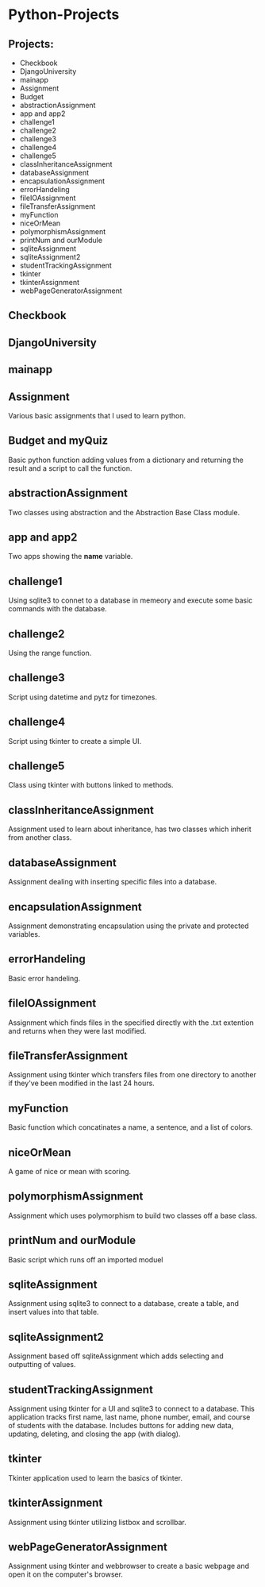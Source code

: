 # Python-Projects

## Projects:

* Checkbook
* DjangoUniversity
* mainapp
* Assignment
* Budget
* abstractionAssignment
* app and app2
* challenge1
* challenge2
* challenge3
* challenge4
* challenge5
* classInheritanceAssignment
* databaseAssignment
* encapsulationAssignment
* errorHandeling
* fileIOAssignment
* fileTransferAssignment
* myFunction
* niceOrMean
* polymorphismAssignment
* printNum and ourModule
* sqliteAssignment
* sqliteAssignment2
* studentTrackingAssignment
* tkinter
* tkinterAssignment
* webPageGeneratorAssignment

## Checkbook
 

## DjangoUniversity
 

## mainapp
 

## Assignment
 Various basic assignments that I used to learn python.

## Budget and myQuiz
 Basic python function adding values from a dictionary and returning the result and a script to call the function.

## abstractionAssignment
 Two classes using abstraction and the Abstraction Base Class module.

## app and app2
 Two apps showing the __name__ variable.

## challenge1
 Using sqlite3 to connet to a database in memeory and execute some basic commands with the database.

## challenge2
 Using the range function.

## challenge3
 Script using datetime and pytz for timezones.

## challenge4
 Script using tkinter to create a simple UI.

## challenge5
 Class using tkinter with buttons linked to methods.

## classInheritanceAssignment
 Assignment used to learn about inheritance, has two classes which inherit from another class.

## databaseAssignment
 Assignment dealing with inserting specific files into a database.

## encapsulationAssignment
 Assignment demonstrating encapsulation using the private and protected variables.

## errorHandeling
 Basic error handeling.

## fileIOAssignment
 Assignment which finds files in the specified directly with the .txt extention and returns when they were last modified.

## fileTransferAssignment
 Assignment using tkinter which transfers files from one directory to another if they've been modified in the last 24 hours.

## myFunction
 Basic function which concatinates a name, a sentence, and a list of colors.

## niceOrMean
 A game of nice or mean with scoring.

## polymorphismAssignment
 Assignment which uses polymorphism to build two classes off a base class.

## printNum and ourModule
 Basic script which runs off an imported moduel

## sqliteAssignment
 Assignment using sqlite3 to connect to a database, create a table, and insert values into that table.

## sqliteAssignment2
 Assignment based off sqliteAssignment which adds selecting and outputting of values.

## studentTrackingAssignment
 Assignment using tkinter for a UI and sqlite3 to connect to a database. This application tracks first name, last name, phone number, email, and course of students with the database. Includes buttons for adding new data, updating, deleting, and closing the app (with dialog).

## tkinter
 Tkinter application used to learn the basics of tkinter.

## tkinterAssignment
 Assignment using tkinter utilizing listbox and scrollbar.

## webPageGeneratorAssignment
 Assignment using tkinter and webbrowser to create a basic webpage and open it on the computer's browser.
